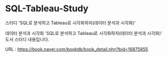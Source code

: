 # SQL-Tableau-Study
스터디 'SQL로 분석하고 Tableau로 시각화하자(데이터 분석과 시각화)'

데이터 분석과 시각화 'SQL로 분석하고 Tableau로 시각화하자(데이터 분석과 시각화)' 도서 스터디 내용입니다.

URL : https://book.naver.com/bookdb/book_detail.nhn?bid=16875855
